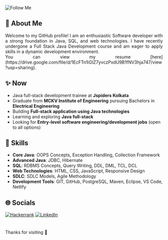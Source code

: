 <!--![Profile Banner](https://github.com/berasumit611/berasumit611/assets/86337318/ccaf3c0f-5997-4f2c-8abc-9702ec53d118)-->
<!--![Profile Banner](https://github.com/berasumit611/berasumit611/assets/86337318/4e518b19-7e30-4a49-bcb2-a2b4eb45479f)-->
![Follow Me](https://github.com/user-attachments/assets/1351a4fe-d044-4a11-a960-306ccba57ccc)
## 💫 About Me

<p align="justify">
Welcome to my GitHub profile! I am an enthusiastic Software developer with a strong foundation in Java, SQL, and web technologies. I have recently undergone a Full Stack Java Development course and am eager to apply skills in a dynamic development environment.
  <br>
You can view my resume [here](https://drive.google.com/file/d/1EcFTn1iGIZ7yvczPxdU9B1fNV3hja747/view?usp=sharing).
</p>


## ✨ Now

- Java full-stack development trainee  at **Jspiders Kolkata**
- Graduate from **MCKV Institute of Engineering** pursuing Bachelors in **Electrical Engineering**
- Building **Full-stack application using Java technologies**
- Learning and exploring  **Java full-stack**
- Looking for **Entry-level software engineering/development jobs** (open to all options)

## 🎯 Skills

- **Core Java**: OOPS Concepts, Exception Handling, Collection Framework
- **Advanced Java**: JDBC, Hibernate
- **SQL**: RDBMS Concepts, Query Writing, DDL, DML, TCL, DCL
- **Web Technologies**: HTML, CSS, JavaScript, Responsive Design
- **SDLC**: SDLC Models, Agile Methodology
- **Development Tools**: GIT, GitHub, PostgreSQL, Maven, Eclipse, VS Code, Netlify



<!--
## 👨‍💻 GitHub Stats:

<table>
  <tr>
    <td><a href="https://github-readme-streak-stats.herokuapp.com/?user=berasumit611&theme=dark&hide_border=true">
      <img src="https://github-readme-streak-stats.herokuapp.com/?user=berasumit611&theme=dark&hide_border=true" alt="berasumit611's Streak">
    </a></td>
    <td><a href="https://github.com/berasumit611">
      <img src="https://github-readme-stats.vercel.app/api/top-langs/?username=berasumit611&theme=dark&show_icons=true&hide_border=true&layout=compact" alt="berasumit611's Top Languages">
    </a></td>
  </tr>
</table> 
-->

 ## 🌐 Socials

[![Hackerrank](https://img.shields.io/badge/-Hackerrank-2EC866?style=for-the-badge&logo=HackerRank&logoColor=white)](https://www.hackerrank.com/berasumit611)
 [![LinkedIn](https://img.shields.io/badge/linkedin-%230077B5.svg?style=for-the-badge&logo=linkedin&logoColor=white)](https://linkedin.com/in/berasumit611)
#
Thanks for visiting 🤍





    
  









<!-- Proudly created with GPRM ( https://gprm.itsvg.in ) -->




